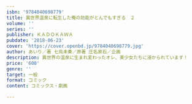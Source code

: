 ```yaml
---
isbn: '9784040698779'
title: 異世界温泉に転生した俺の効能がとんでもすぎる　２
volume: ''
series: ''
publisher: ＫＡＤＯＫＡＷＡ
pubdate: '2018-06-23'
cover: 'https://cover.openbd.jp/9784040698779.jpg'
author: あいり／著 七烏未奏／原著 庄名泉石／企画
description: 異世界の温泉に生まれ変わったオレ、美少女たちに浸かられています！
price: '600'
genre: ''
target: 一般
format: コミック
content: コミックス・劇画

---
```

